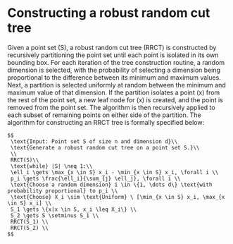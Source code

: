 # Constructing a robust random cut tree

Given a point set \(S\), a robust random cut tree (RRCT) is constructed by
recursively partitioning the point set until each point is isolated in its own
bounding box. For each iteration of the tree construction routine, a random
dimension is selected, with the probability of selecting a dimension being
proportional to the difference between its minimum and maximum values. Next, a
partition is selected uniformly at random between the minimum and maximum value
of that dimension. If the partition isolates a point \(x\) from the rest of the
point set, a new leaf node for \(x\) is created, and the point is removed from the
point set. The algorithm is then recursively applied to each subset of remaining
points on either side of the partition. The algorithm for constructing an RRCT
tree is formally specified below:

```
$$
 \text{Input: Point set S of size n and dimension d}\\
 \text{Generate a robust random cut tree on a point set S.}\\
 \\
 RRCT(S)\\
 \text{while} |S| \neq 1:\\
 \ell_i \gets \max_{x \in S} x_i - \min_{x \in S} x_i, \forall i \\
 p_i \gets \frac{\ell_i}{\sum_{j} \ell_j}, \forall i \\
 \text{Choose a random dimension} i \in \{1, \dots d\} \text{with probability proportional} to p_i \\
 \text{Choose} X_i \sim \text{Uniform} \ [\min_{x \in S} x_i, \max_{x \in S} x_i] \\
 S_1 \gets \{x|x \in S, x_i \leq X_i\} \\
 S_2 \gets S \setminus S_1 \\
 RRCT(S_1) \\
 RRCT(S_2) \\
$$
```

